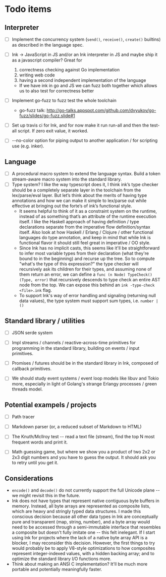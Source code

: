 # Todo items

## Interpreter

- [ ] Implement the concurrency system (`send()`, `receive()`, `create()` builtins) as described in the language spec.
- [ ] Ink -> JavaScript in JS and/or an Ink interpreter in JS and maybe ship it as a javascript compiler? Great for
    1. correctness checking against Go implementation
    2. writing web code
    3. having a second independent implementation of the language
    - If we have ink in go and JS we can fuzz both together which allows us to also test for correctness better
- [ ] Implement go-fuzz to fuzz test the whole toolchain
    - go-fuzz talk: http://go-talks.appspot.com/github.com/dvyukov/go-fuzz/slides/go-fuzz.slide#1
- [ ] Set up travis ci for Ink, and for now make it run run-all and then the test-all script. If zero exit value, it worked.
- [ ] --no-color option for piping output to another application / for scripting use (e.g. inker).


## Language

- [ ] A procedural macro system to extend the language syntax. Build a token stream-aware macro system into the standard library.
- [ ] Type system? I like the way typescript does it, I think ink’s type checker should be a completely separate layer in the toolchain from the lex/parse/eval layer. But let’s think about the merits of having type annotations and how we can make it simple to lex/parse out while effective at bringing out the forte’s of ink’s functional style.
    - It seems helpful to think of it as a constraint system on the runtime, instead of as something that’s an attribute of the runtime execution itself. I like the Haskell approach of having definition / type declarations separate from the imperative flow definition/syntax itself. Also look at how Haskell / Erlang / Clojure / other functional languages do type annotation, and keep in mind that while Ink is functional flavor it should still feel great in imperative / OO style.
    - Since Ink has no implicit casts, this seems like it'll be straightforward to infer most variable types from their declaration (what they're bound to in the beginning) and recurse up the tree. So to compute "what's the type of this expression?" the type checker will recursively ask its children for their types, and assuming none of them return an error, we can define a `func (n Node) TypeCheck() (Type, error)` that recursively descends to type check an entire AST node from the top. We can expose this behind an `ink -type-check <file>.ink` flag.
    - To support Ink's way of error handling and signaling (returning null data values), the type system must support sum types, i.e. `number | ()`


## Standard library / utilities

- [ ] JSON serde system
- [ ] Impl streams / channels / reactive-across-time primitives for programming in the standard library, building on events / input primitives.
- [ ] Promises / futures should be in the standard library in Ink, composed of callback primitives.
- [ ] We should study event systems / event loop models like libuv and Tokio more, especially in light of Golang's strange Erlangy processes / green threads model.


## Potential exampels / projects

- [ ] Path tracer
- [ ] Markdown parser (or, a reduced subset of Markdown to HTML)
- [ ] The Knuth/McIlroy test -- read a text file (stream), find the top N most frequent words and print it.
- [ ] Math guessing game, but where we show you a product of two 2x2 or 2x3 digit numbers and you have to guess the output. It should ask you to retry until you get it.


## Considerations

- `encode()` and `decode()` do not currently support the full Unicode plane -- we might revisit this in the future.
- Ink does not have types that represent native contiguous byte buffers in memory. Instead, all byte arrays are represented as composite lists, which are heavy and stringly typed data structures. I made this conscious decision because all other data types in Ink are conceptually pure and transparent (map, string, number), and a byte array would need to be accessed through a semi-immutable interface that resembles a composite but doesn't fully imitate one -- this felt inelegant. If I start using Ink for projects where the lack of a native byte array API is a blocker, I may reconsider this decision. However, the first things to try would probably be to apply V8-style optimizations to how composites represent integer-indexed values, with a hidden backing array; and to optimize the standard library I/O functions more.
- Think about making an ANSI C implementation? It'll be much more portable and potentially meaningfully faster.
